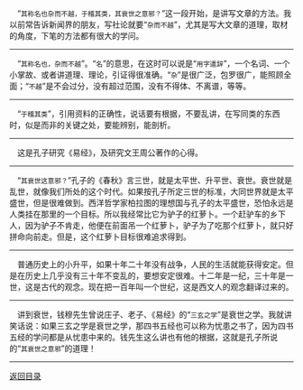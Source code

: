 &emsp;“``其称名也杂而不越，于稽其类，其衰世之意邪？``”这一段开始，是讲写文章的方法。我以前常告诉新闻界的朋友，写社论就要“``杂而不越``”，尤其是写大文章的道理，取材的角度，下笔的方法都有很大的学问。
___
&emsp;“``其称名也，杂而不越``”。“``名``”的意思，在这时可以说是“``用字遣辞``”，一个名词、一个小掌故、或者讲道理、理论，引证得很准确。“``杂``”是很广泛，包罗很广，能照顾全面；“``不越``”是不会过分，没有超过范围，没有不得体、不离谱，等等。
___
&emsp;“``于稽其类``”，引用资料的正确性，说话要有根据，不要乱讲，在写同类的东西时，似是而非的关键之处，要能辨别，能剖析。
___
&emsp;这是孔子研究《易经》，及研究文王周公著作的心得。
___
&emsp;“``其衰世这意邪？``”孔子的《春秋》言三世，就是太平世、升平世、衰世。衰世就是乱世，就像我们所处的这个时代。如果按孔子所定三世的标准，大同世界就是太平盛世，但是很难做到。西洋哲学家柏拉图的理想国与孔子的太平盛世，恐怕永远是人类挂在那里的一个目标。所以我经常比它为驴子的红萝卜。一个赶驴车的乡下人，因为驴子不肯走，他便在前面吊一个红萝卜，驴子为了吃那个红萝卜，就只好拼命向前走。但是，这个红萝卜目标很难追求得到。
___
&emsp;普通历史上的小升平，如果十年二十年没有战争，人民的生活就能获得安定。但是在历史上几乎没有三十年不变乱的，要想安定很难。十二年是一纪，三十年是一世，这是古代的观念。现在把一百年叫一个世纪，这是西文人的观念翻译过来的。
___
&emsp;讲到衰世，钱穆先生曾说庄子、老子、《易经》的“``三玄之学``”是衰世之学。我就讲笑话说：如果三玄之学是衰世之学，那四书五经也可以称为忧患之书了，因为四书五经的学问都是从忧患中来的。钱先生这么讲也有他的根据，这就是孔子所说的“``其衰世之意邪``”的道理！
___
[返回目录](../../../master/README.md#目录)